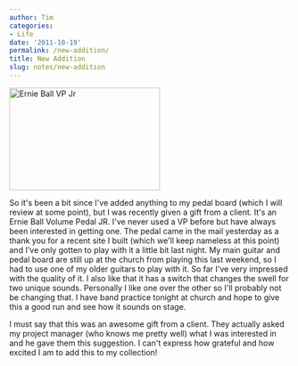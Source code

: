 ```yaml
---
author: Tim
categories:
- Life
date: '2011-10-19'
permalink: /new-addition/
title: New Addition
slug: notes/new-addition
---
```


[<img class="size-medium wp-image-157 alignright" title="Ernie Ball VP Jr" src="http://timw.co/wp-content/uploads/2011/10/ernieBallvpJr-300x204.jpg" alt="Ernie Ball VP Jr" width="270" height="184" />][1]

So it's been a bit since I've added anything to my pedal board (which I will review at some point), but I was recently given a gift from a client. It's an Ernie Ball Volume Pedal JR. I've never used a VP before but have always been interested in getting one. The pedal came in the mail yesterday as a thank you for a recent site I built (which we'll keep nameless at this point) and I've only gotten to play with it a little bit last night. My main guitar and pedal board are still up at the church from playing this last weekend, so I had to use one of my older guitars to play with it. So far I've very impressed with the quality of it. I also like that it has a switch that changes the swell for two unique sounds. Personally I like one over the other so I'll probably not be changing that. I have band practice tonight at church and hope to give this a good run and see how it sounds on stage.

I must say that this was an awesome gift from a client. They actually asked my project manager (who knows me pretty well) what I was interested in and he gave them this suggestion. I can't express how grateful and how excited I am to add this to my collection!

 [1]: http://timw.co/wp-content/uploads/2011/10/ernieBallvpJr.jpg
 
